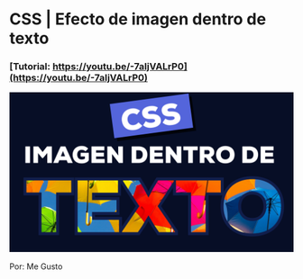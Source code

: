 # CSS | Efecto de imagen dentro de texto
### [Tutorial: https://youtu.be/-7aIjVALrP0](https://youtu.be/-7aIjVALrP0)

![CSS | Efecto de imagen dentro de texto](https://raw.githubusercontent.com/falconmasters/imagen-detras-de-texto-css/master/img/thumb.png)

Por: Me Gusto
